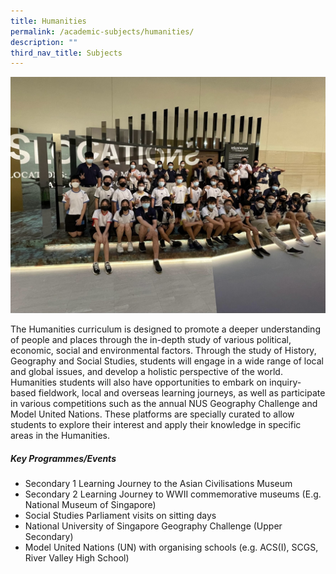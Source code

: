 ```yaml
---
title: Humanities
permalink: /academic-subjects/humanities/
description: ""
third_nav_title: Subjects
---
```

![](/images/Curriculum/IP%20-%20humanities%20Cover.jpg)

The Humanities curriculum is designed to promote a deeper understanding of people and places through the in-depth study of various political, economic, social and environmental factors. Through the study of History, Geography and Social Studies, students will engage in a wide range of local and global issues, and develop a holistic perspective of the world. Humanities students will also have opportunities to embark on inquiry-based fieldwork, local and overseas learning journeys, as well as participate in various competitions such as the annual NUS Geography Challenge and Model United Nations. These platforms are specially curated to allow students to explore their interest and apply their knowledge in specific areas in the Humanities. 

##### Key Programmes/Events
* Secondary 1 Learning Journey to the Asian Civilisations Museum
* Secondary 2 Learning Journey to WWII commemorative museums (E.g. National Museum of Singapore)
* Social Studies Parliament visits on sitting days
* National University of Singapore Geography Challenge (Upper Secondary)
* Model United Nations (UN) with organising schools (e.g. ACS(I), SCGS, River Valley High School)